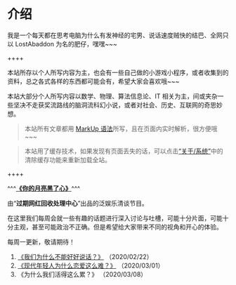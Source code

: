 # 介绍

我是一个每天都在思考电脑为什么有发神经的宅男、说话速度贼快的结巴、全网只以 LostAbaddon 为名的肥仔，嘿嘿~~~

++++

本站所存以个人所写内容为主，也会有一些自己做的小游戏小程序，或者收集到的资料，总之各式各样的东西都可能会有，希望大家会喜欢哦~~~

本站大部分个人所写内容以数学、物理、算法信息论、IT 相关为主，间或夹杂一些坚决不走获奖流路线的脑洞流科幻小说，或者对社会、历史、互联网的奇思妙想。

>	本站所有文章都用 [MarkUp 语法](/page/markup)所写，且在页面内实时解析，很方便哦~~~

>	本站用了缓存技术，如果发现有页面丢失的话，可以点击[“关于/系统”](/page/#/about)中的清除缓存功能来重新加载全站。


++++


^^^**[《你的月亮黑了心》](https://www.ximalaya.com/yule/46899127/)**^^^

由“__过期网红回收处理中心__”出品的泛娱乐清谈节目。

在这里我们每周会就一些有趣的话题进行深入讨论与吐槽，可能十分片面，可能十分主观，甚至可能政治不正确。但是希望给大家带来不同的视角和开心的体验。

每周一更新，敬请期待！

1.	[《我们为什么不能好好说话？》](https://www.ximalaya.com/yule/46899127/388141549) （2020/02/22）
2.	[《现代年轻人为什么恋爱这么难？》](https://www.ximalaya.com/yule/46899127/390464943) （2020/03/01）
3.	《为什么我们活得这么累？》 （2020/03/08）
